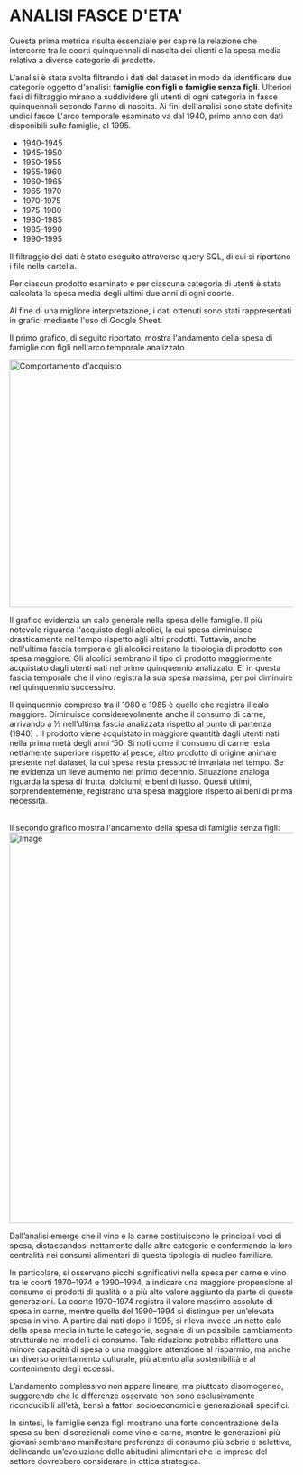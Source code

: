 <p align="justify">
<h1>ANALISI FASCE D'ETA'</h1>  

Questa prima metrica risulta essenziale per capire la relazione che intercorre tra le coorti quinquennali 
di nascita dei clienti e la spesa media relativa a diverse categorie di prodotto.

<p>L'analisi è stata svolta filtrando i dati del dataset in modo da identificare due categorie oggetto d'analisi: <b>famiglie con figli e famiglie senza figli</b>. Ulteriori fasi di filtraggio mirano a suddividere gli utenti di ogni categoria in fasce quinquennali secondo l'anno di nascita. Ai fini dell'analisi sono state definite undici fasce L'arco temporale esaminato va dal 1940, primo anno con dati disponibili sulle famiglie, al 1995.</p>
<ul>
<li>1940-1945</li>
<li>1945-1950 </li>
<li>1950-1955 </li>
<li> 1955-1960 </li>
<li> 1960-1965 </li>
<li> 1965-1970 </li>
<li> 1970-1975 </li>
<li> 1975-1980 </li>
<li>1980-1985 </li>
<li>1985-1990 </li>
<li>1990-1995 </li>
</ul>
Il filtraggio dei dati è stato eseguito attraverso query SQL, di cui si riportano i file nella cartella.

Per ciascun prodotto esaminato e per ciascuna categoria di utenti è stata calcolata la spesa media degli ultimi due anni di ogni coorte.
<br>

Al fine di una migliore interpretazione, i dati ottenuti sono stati rappresentati in grafici mediante l'uso di Google Sheet.

Il primo grafico, di seguito riportato, mostra l'andamento della spesa di famiglie con figli nell'arco temporale analizzato.

<img width="802" height="438" alt="Comportamento d'acquisto" src="https://github.com/user-attachments/assets/d3522fa6-3397-47c9-b8a5-2720f385de8d" />

<p>
Il grafico evidenzia un calo generale nella spesa delle famiglie. Il più notevole riguarda l'acquisto degli alcolici, la cui spesa diminuisce drasticamente nel tempo rispetto agli altri prodotti. Tuttavia, anche nell'ultima fascia temporale gli alcolici restano la tipologia di prodotto con spesa maggiore. Gli alcolici sembrano il tipo di prodotto maggiormente acquistato dagli utenti nati nel primo quinquennio analizzato. E' in questa fascia temporale che il vino registra la sua spesa massima, per poi diminuire nel quinquennio successivo.  </p> <p>Il quinquennio compreso tra il 1980 e 1985 è quello che registra il calo maggiore. Diminuisce considerevolmente anche il consumo di carne, arrivando a ⅓ nell’ultima fascia analizzata rispetto al punto di partenza (1940) . Il prodotto viene acquistato in maggiore quantità dagli utenti nati nella prima metà degli anni ‘50. Si noti come il consumo di carne resta nettamente superiore rispetto al pesce, altro prodotto di origine animale presente nel dataset, la cui spesa resta pressoché invariata nel tempo. Se ne evidenza un lieve aumento nel primo decennio. Situazione analoga riguarda la spesa di frutta, dolciumi, e beni di lusso. Questi ultimi, sorprendentemente, registrano una spesa maggiore rispetto ai beni di prima necessità.</p>
<br>
Il secondo grafico mostra l'andamento della spesa di famiglie senza figli:
<img width="1113" height="692" alt="Image" src="https://github.com/user-attachments/assets/03a93555-c44b-4918-b184-81def5db5fcb" />

<p>
Dall’analisi emerge che il vino e la carne costituiscono le principali voci di spesa, distaccandosi nettamente dalle altre categorie e confermando la loro centralità nei consumi alimentari di questa tipologia di nucleo familiare. </p> <p>In particolare, si osservano picchi significativi nella spesa per carne e vino tra le coorti 1970–1974 e 1990–1994, a indicare una maggiore propensione al consumo di prodotti di qualità o a più alto valore aggiunto da parte di queste generazioni. La coorte 1970–1974 registra il valore massimo assoluto di spesa in carne, mentre quella del 1990–1994 si distingue per un’elevata spesa in vino. A partire dai nati dopo il 1995, si rileva invece un netto calo della spesa media in tutte le categorie, segnale di un possibile cambiamento strutturale nei modelli di consumo. Tale riduzione potrebbe riflettere una minore capacità di spesa o una maggiore attenzione al risparmio, ma anche un diverso orientamento culturale, più attento alla sostenibilità e al contenimento degli eccessi. </p> <p> L’andamento complessivo non appare lineare, ma piuttosto disomogeneo, suggerendo che le differenze osservate non sono esclusivamente riconducibili all’età, bensì a fattori socioeconomici e generazionali specifici. </p> <p>In sintesi, le famiglie senza figli mostrano una forte concentrazione della spesa su beni discrezionali come vino e carne, mentre le generazioni più giovani sembrano manifestare preferenze di consumo più sobrie e selettive, delineando un’evoluzione delle abitudini
alimentari che le imprese del settore dovrebbero considerare in ottica strategica.</p>


</p>

